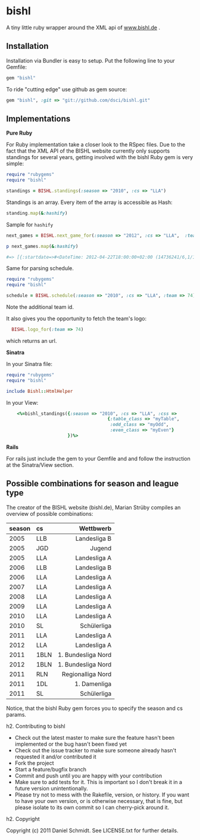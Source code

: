 # bishl

A tiny little ruby wrapper around the XML api of www.bishl.de .

## Installation

Installation via Bundler is easy to setup.
Put the following line to your Gemfile:

```ruby
gem "bishl"
```

To ride "cutting edge" use github as gem source:

```ruby
gem "bishl", :git => "git://github.com/dsci/bishl.git"
```

## Implementations

**Pure Ruby**

For Ruby implementation take a closer look to the RSpec files. Due to the fact that the XML API of the BISHL
website currently only supports standings for several years, getting involved with the bishl Ruby gem is very
simple:

```ruby
require "rubygems"
require "bishl"

standings = BISHL.standings(:season => "2010", :cs => "LLA")
```

Standings is an array. Every item of the array is accessible as Hash:

```ruby
standing.map(&:hashify)
```

Sample for <code>hashify</code>

```ruby
next_games = BISHL.next_game_for(:season => "2012", :cs => "LLA",  :team => "74")

p next_games.map(&:hashify)

#=> [{:startdate=>#<DateTime: 2012-04-22T18:00:00+02:00 (14736241/6,1/12,2299161)>, :hometeam=>"Pleiszegeier Leipzig", :awayteam=>"Powerkrauts Berlin", :gameid=>1423, :stadium=>"Mehrzweckhalle Taucha", :goalshome=>"", :goalsaway=>"", :overtime=>0, :shootout=>0, :awayteamid=>4, :hometeamid=>74}]  
```

Same for parsing schedule.

```ruby
require "rubygems"
require "bishl"

schedule = BISHL.schedule(:season => "2010", :cs => "LLA", :team => 74)
```

Note the additional team id.

It also gives you the opportunity to fetch the team's logo:

```ruby
  BISHL.logo_for(:team => 74)
```

which returns an url.

**Sinatra**

In your Sinatra file:

```ruby
require "rubygems"
require "bishl"

include Bishl::HtmlHelper
```

In your View:

```ruby
    <%=bishl_standings({:season => "2010", :cs => "LLA", :css =>
                                      {:table_class => "myTable",
                                       :odd_class => "myOdd",
                                       :even_class => "myEven"}
                       })%>
```

**Rails**

For rails just include the gem to your Gemfile and and follow the instruction at the Sinatra/View section.

## Possible combinations for season and league type

The creator of the BISHL website (bishl.de), Marian Strüby compiles an overview of possible combinations:

| season  | cs   |  Wettbwerb         |
|:--------|:-----|-------------------:|
|2005     | LLB  | Landesliga B       |
|2005     | JGD  | Jugend             |
|2005     | LLA  | Landesliga A       |
|2006     | LLB  | Landesliga B       |
|2006     | LLA  | Landesliga A       |
|2007     | LLA  | Landesliga A       |
|2008     | LLA  | Landesliga A       |
|2009     | LLA  | Landesliga A       |
|2010     | LLA  | Landesliga A       |
|2010     | SL   | Schülerliga        |
|2011     | LLA  | Landesliga A       |
|2012     | LLA  | Landesliga A       | 
|2011     | 1BLN | 1. Bundesliga Nord |
|2012     | 1BLN | 1. Bundesliga Nord |
|2011     | RLN  | Regionalliga Nord  |
|2011     | 1DL  | 1. Damenliga       |
|2011     | SL   | Schülerliga        |

Notice, that the bishl Ruby gem forces you to specify the season and cs params.



h2. Contributing to bishl
 
* Check out the latest master to make sure the feature hasn't been implemented or the bug hasn't been fixed yet
* Check out the issue tracker to make sure someone already hasn't requested it and/or contributed it
* Fork the project
* Start a feature/bugfix branch
* Commit and push until you are happy with your contribution
* Make sure to add tests for it. This is important so I don't break it in a future version unintentionally.
* Please try not to mess with the Rakefile, version, or history. If you want to have your own version, or is otherwise necessary, that is fine, but please isolate to its own commit so I can cherry-pick around it.

h2. Copyright

Copyright (c) 2011 Daniel Schmidt. See LICENSE.txt for further details.